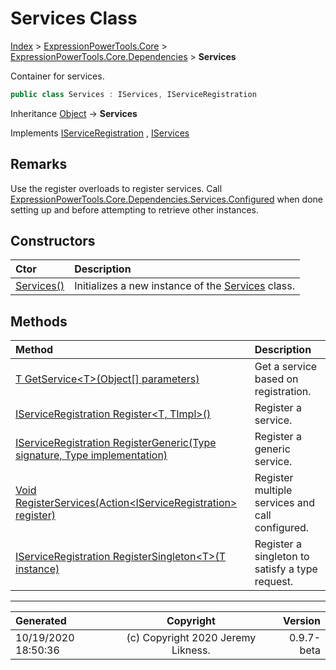 ﻿# Services Class

[Index](../index.md) > [ExpressionPowerTools.Core](ExpressionPowerTools.Core.a.md) > [ExpressionPowerTools.Core.Dependencies](ExpressionPowerTools.Core.Dependencies.n.md) > **Services**

Container for services.

```csharp
public class Services : IServices, IServiceRegistration
```

Inheritance [Object](https://docs.microsoft.com/dotnet/api/system.object) → **Services**

Implements  [IServiceRegistration](ExpressionPowerTools.Core.Signatures.IServiceRegistration.i.md) ,  [IServices](ExpressionPowerTools.Core.Signatures.IServices.i.md) 

## Remarks

Use the register overloads to register services. Call [ExpressionPowerTools.Core.Dependencies.Services.Configured](https://docs.microsoft.com/dotnet/api/ExpressionPowerTools.Core.Dependencies.Services.Configured) when done setting up and
            before attempting to retrieve other instances.

## Constructors

| Ctor | Description |
| :-- | :-- |
| [Services()](ExpressionPowerTools.Core.Dependencies.Services.ctor.md#services) | Initializes a new instance of the [Services](ExpressionPowerTools.Core.Dependencies.Services.cs.md) class. |
## Methods

| Method | Description |
| :-- | :-- |
| [T GetService&lt;T>(Object[] parameters)](ExpressionPowerTools.Core.Dependencies.Services.GetService.m.md) | Get a service based on registration. |
| [IServiceRegistration Register&lt;T, TImpl>()](ExpressionPowerTools.Core.Dependencies.Services.Register.m.md) | Register a service. |
| [IServiceRegistration RegisterGeneric(Type signature, Type implementation)](ExpressionPowerTools.Core.Dependencies.Services.RegisterGeneric.m.md) | Register a generic service. |
| [Void RegisterServices(Action&lt;IServiceRegistration> register)](ExpressionPowerTools.Core.Dependencies.Services.RegisterServices.m.md) | Register multiple services and call configured. |
| [IServiceRegistration RegisterSingleton&lt;T>(T instance)](ExpressionPowerTools.Core.Dependencies.Services.RegisterSingleton.m.md) | Register a singleton to satisfy a type request. |

---

| Generated | Copyright | Version |
| :-- | :-: | --: |
| 10/19/2020 18:50:36 | (c) Copyright 2020 Jeremy Likness. | 0.9.7-beta |
